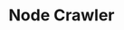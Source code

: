 ---
title: "Node Crawler"
description: "Write a crawler using nodejs"
tags:
  - "Data Retrieval"
  - "Data Crawling"
weight: 9
---